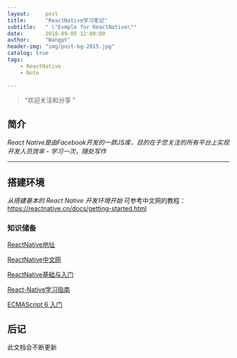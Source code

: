 ```yaml
---
layout:     post
title:      "ReactNative学习笔记"
subtitle:   " \"Exmple for ReactNative\""
date:       2018-09-05 12:00:00
author:     "Wangpt"
header-img: "img/post-bg-2015.jpg"
catalog: true
tags:
    - ReactNative
    - Note

---
```


> “欢迎关注和分享 ”


## 简介
*React Native是由Facebook开发的一款JS库，目的在于您关注的所有平台上实现开发人员效率 - 学习一次，随处写作*

---

## 搭建环境
*从搭建基本的 React Native 开发环境开始*
可参考中文网的教程：https://reactnative.cn/docs/getting-started.html
### 知识储备
[ReactNative地址](https://github.com/facebook/react-native)

[ReactNative中文网](https://reactnative.cn/)

[ReactNative基础与入门](http://www.imooc.com/learn/808)

[React-Native学习指南](https://github.com/reactnativecn/react-native-guide)

[ECMAScript 6 入门](http://es6.ruanyifeng.com/)



## 后记

此文档会不断更新
